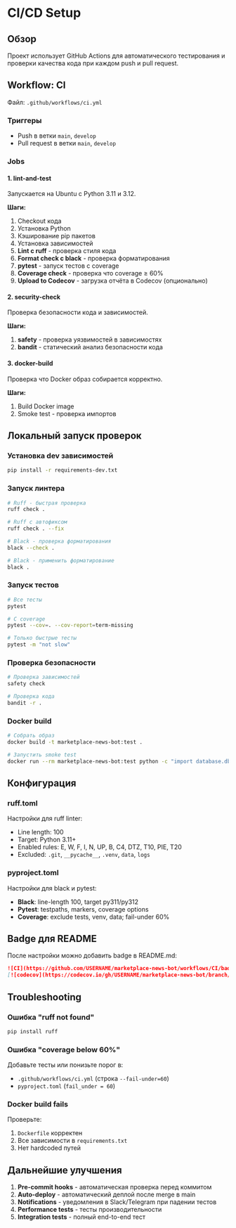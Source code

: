 # CI/CD Setup

## Обзор

Проект использует GitHub Actions для автоматического тестирования и проверки качества кода при каждом push и pull request.

## Workflow: CI

Файл: `.github/workflows/ci.yml`

### Триггеры

- Push в ветки `main`, `develop`
- Pull request в ветки `main`, `develop`

### Jobs

#### 1. lint-and-test

Запускается на Ubuntu с Python 3.11 и 3.12.

**Шаги:**
1. Checkout кода
2. Установка Python
3. Кэширование pip пакетов
4. Установка зависимостей
5. **Lint с ruff** - проверка стиля кода
6. **Format check с black** - проверка форматирования
7. **pytest** - запуск тестов с coverage
8. **Coverage check** - проверка что coverage ≥ 60%
9. **Upload to Codecov** - загрузка отчёта в Codecov (опционально)

#### 2. security-check

Проверка безопасности кода и зависимостей.

**Шаги:**
1. **safety** - проверка уязвимостей в зависимостях
2. **bandit** - статический анализ безопасности кода

#### 3. docker-build

Проверка что Docker образ собирается корректно.

**Шаги:**
1. Build Docker image
2. Smoke test - проверка импортов

## Локальный запуск проверок

### Установка dev зависимостей

```bash
pip install -r requirements-dev.txt
```

### Запуск линтера

```bash
# Ruff - быстрая проверка
ruff check .

# Ruff с автофиксом
ruff check . --fix

# Black - проверка форматирования
black --check .

# Black - применить форматирование
black .
```

### Запуск тестов

```bash
# Все тесты
pytest

# С coverage
pytest --cov=. --cov-report=term-missing

# Только быстрые тесты
pytest -m "not slow"
```

### Проверка безопасности

```bash
# Проверка зависимостей
safety check

# Проверка кода
bandit -r .
```

### Docker build

```bash
# Собрать образ
docker build -t marketplace-news-bot:test .

# Запустить smoke test
docker run --rm marketplace-news-bot:test python -c "import database.db; import services.gemini_client; print('✅ OK')"
```

## Конфигурация

### ruff.toml

Настройки для ruff linter:
- Line length: 100
- Target: Python 3.11+
- Enabled rules: E, W, F, I, N, UP, B, C4, DTZ, T10, PIE, T20
- Excluded: `.git`, `__pycache__`, `.venv`, `data`, `logs`

### pyproject.toml

Настройки для black и pytest:
- **Black**: line-length 100, target py311/py312
- **Pytest**: testpaths, markers, coverage options
- **Coverage**: exclude tests, venv, data; fail-under 60%

## Badge для README

После настройки можно добавить badge в README.md:

```markdown
![CI](https://github.com/USERNAME/marketplace-news-bot/workflows/CI/badge.svg)
[![codecov](https://codecov.io/gh/USERNAME/marketplace-news-bot/branch/main/graph/badge.svg)](https://codecov.io/gh/USERNAME/marketplace-news-bot)
```

## Troubleshooting

### Ошибка "ruff not found"

```bash
pip install ruff
```

### Ошибка "coverage below 60%"

Добавьте тесты или понизьте порог в:
- `.github/workflows/ci.yml` (строка `--fail-under=60`)
- `pyproject.toml` (`fail_under = 60`)

### Docker build fails

Проверьте:
1. `Dockerfile` корректен
2. Все зависимости в `requirements.txt`
3. Нет hardcoded путей

## Дальнейшие улучшения

1. **Pre-commit hooks** - автоматическая проверка перед коммитом
2. **Auto-deploy** - автоматический деплой после merge в main
3. **Notifications** - уведомления в Slack/Telegram при падении тестов
4. **Performance tests** - тесты производительности
5. **Integration tests** - полный end-to-end тест
